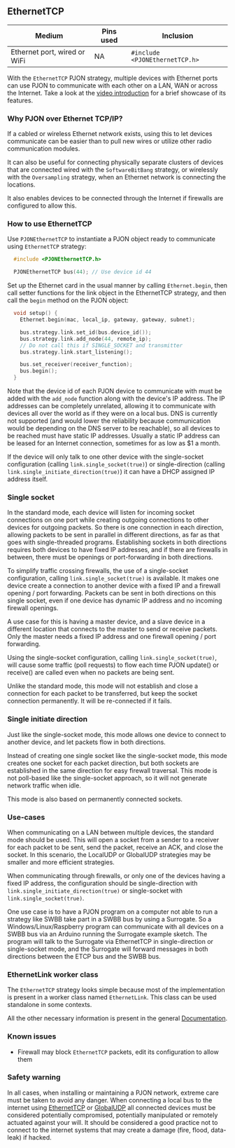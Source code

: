 ## EthernetTCP

| Medium | Pins used | Inclusion |
|--------|-----------|--------------------|
| Ethernet port, wired or WiFi   | NA    | `#include <PJONEthernetTCP.h>`|

With the `EthernetTCP` PJON strategy, multiple devices with Ethernet ports can use PJON to communicate with each other on a LAN, WAN or across the Internet. Take a look at the [video introduction](https://www.youtube.com/watch?v=DQzcAv38yxM) for a brief showcase of its features.

### Why PJON over Ethernet TCP/IP?
If a cabled or wireless Ethernet network exists, using this to let devices communicate can be easier than to pull new wires or utilize other radio communication modules.

It can also be useful for connecting physically separate clusters of devices that are connected wired with the `SoftwareBitBang` strategy, or wirelessly with the `Oversampling` strategy, when an Ethernet network is connecting the locations.

It also enables devices to be connected through the Internet if firewalls are configured to allow this.

### How to use EthernetTCP
Use `PJONEthernetTCP` to instantiate a PJON object ready to communicate using `EthernetTCP` strategy:
```cpp  
  #include <PJONEthernetTCP.h>

  PJONEthernetTCP bus(44); // Use device id 44
```
Set up the Ethernet card in the usual manner by calling `Ethernet.begin`, then call setter functions for the link object in the EthernetTCP strategy, and then call the `begin` method on the PJON object:
```cpp
  void setup() {
    Ethernet.begin(mac, local_ip, gateway, gateway, subnet);

    bus.strategy.link.set_id(bus.device_id());
    bus.strategy.link.add_node(44, remote_ip);
    // Do not call this if SINGLE_SOCKET and transmitter
    bus.strategy.link.start_listening();

    bus.set_receiver(receiver_function);
    bus.begin();
  }
```
Note that the device id of each PJON device to communicate with must be added with the `add_node` function along with the device's IP address. The IP addresses can be completely unrelated, allowing it to communicate with devices all over the world as if they were on a local bus. DNS is currently not supported (and would lower the reliability because communication would be depending on the DNS server to be reachable), so all devices to be reached must have static IP addresses. Usually a static IP address can be leased for an Internet connection, sometimes for as low as $1 a month.

If the device will only talk to one other device with the single-socket configuration (calling `link.single_socket(true)`) or single-direction (calling `link.single_initiate_direction(true)`) it can have a DHCP assigned IP address itself.

### Single socket
In the standard mode, each device will listen for incoming socket connections on one port while creating outgoing connections to other devices for outgoing packets. So there is one connection in each direction, allowing packets to be sent in parallel in different directions, as far as that goes with single-threaded programs. Establishing sockets in both directions requires both devices to have fixed IP addresses, and if there are firewalls in between, there must be openings or port-forwarding in both directions.

To simplify traffic crossing firewalls, the use of a single-socket configuration, calling `link.single_socket(true)` is available. It makes one device create a connection to another device with a fixed IP and a firewall opening / port forwarding. Packets can be sent in both directions on this single socket, even if one device has dynamic IP address and no incoming firewall openings.

A use case for this is having a master device, and a slave device in a different location that connects to the master to send or receive packets. Only the master needs a fixed IP address and one firewall opening / port forwarding.

Using the single-socket configuration, calling `link.single_socket(true)`, will cause some traffic (poll requests) to flow each time PJON update() or receive() are called even when no packets are being sent.

Unlike the standard mode, this mode will not establish and close a connection for each packet to be transferred, but keep the socket connection permanently. It will be re-connected if it fails.

### Single initiate direction
Just like the single-socket mode, this mode allows one device to connect to another device, and let packets flow in both directions.

Instead of creating one single socket like the single-socket mode, this mode creates one socket for each packet direction, but both sockets are established in the same direction for easy firewall traversal.
This mode is not poll-based like the single-socket approach, so it will not generate network traffic when idle.

This mode is also based on permanently connected sockets.

### Use-cases
When communicating on a LAN between multiple devices, the standard mode should be used. This will open a socket from a sender to a receiver for each packet to be sent, send the packet, receive an ACK, and close the socket.
In this scenario, the LocalUDP or GlobalUDP strategies may be smaller and more efficient strategies.

When communicating through firewalls, or only one of the devices having a fixed IP address, the configuration should be single-direction with `link.single_initiate_direction(true)` or single-socket with `link.single_socket(true)`.

One use case is to have a PJON program on a computer not able to run a strategy like SWBB take part in a SWBB bus by using a Surrogate. So a Windows/Linux/Raspberry program can communicate with all devices on a SWBB bus via an Arduino running the Surrogate example sketch. The program will talk to the Surrogate via EthernetTCP in single-direction or single-socket mode, and the Surrogate will forward messages in both directions between the ETCP bus and the SWBB bus.

### EthernetLink worker class
The `EthernetTCP` strategy looks simple because most of the implementation is present in a worker class named `EthernetLink`. This class can be used standalone in some contexts.

All the other necessary information is present in the general [Documentation](/documentation).

### Known issues
- Firewall may block `EthernetTCP` packets, edit its configuration to allow them

### Safety warning
In all cases, when installing or maintaining a PJON network, extreme care must be taken to avoid any danger. When connecting a local bus to the internet using [EthernetTCP](/src/strategies/EthernetTCP) or [GlobalUDP](/src/strategies/GlobalUDP) all connected devices must be considered potentially compromised, potentially manipulated or remotely actuated against your will. It should be considered a good practice not to connect to the internet systems that may create a damage (fire, flood, data-leak) if hacked.
